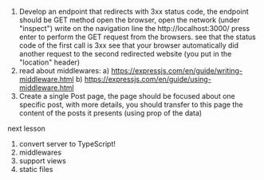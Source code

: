 1) Develop an endpoint that redirects with 3xx status code, the endpoint should be GET method
open the browser, open the network (under "inspect")
write on the navigation line the http://localhost:3000/<YOUR-3XX-ENDPOINT>
press enter to perform the GET request from the browsers.
see that the status code of the first call is 3xx
see that your browser automatically did another request to the second redirected website (you put in the "location" header)
2) read about middlewares:
  a) https://expressjs.com/en/guide/writing-middleware.html
  b) https://expressjs.com/en/guide/using-middleware.html
3) Create a single Post page, the page should be focused about one specific post, with more details, you should transfer to this page the content of the posts it presents (using prop of the data)


next lesson
1) convert server to TypeScript!
2) middlewares
3) support views
4) static files
